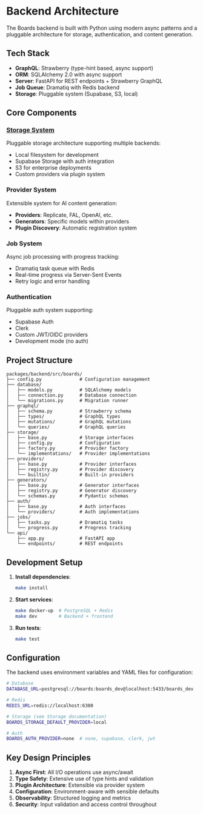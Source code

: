 # Backend Architecture

The Boards backend is built with Python using modern async patterns and a pluggable architecture for storage, authentication, and content generation.

## Tech Stack

- **GraphQL**: Strawberry (type-hint based, async support)
- **ORM**: SQLAlchemy 2.0 with async support  
- **Server**: FastAPI for REST endpoints + Strawberry GraphQL
- **Job Queue**: Dramatiq with Redis backend
- **Storage**: Pluggable system (Supabase, S3, local)

## Core Components

### [Storage System](./storage)
Pluggable storage architecture supporting multiple backends:
- Local filesystem for development
- Supabase Storage with auth integration
- S3 for enterprise deployments
- Custom providers via plugin system

### Provider System
Extensible system for AI content generation:
- **Providers**: Replicate, FAL, OpenAI, etc.
- **Generators**: Specific models within providers
- **Plugin Discovery**: Automatic registration system

### Job System
Async job processing with progress tracking:
- Dramatiq task queue with Redis
- Real-time progress via Server-Sent Events
- Retry logic and error handling

### Authentication
Pluggable auth system supporting:
- Supabase Auth
- Clerk
- Custom JWT/OIDC providers
- Development mode (no auth)

## Project Structure

```
packages/backend/src/boards/
├── config.py              # Configuration management
├── database/
│   ├── models.py          # SQLAlchemy models
│   ├── connection.py      # Database connection
│   └── migrations.py      # Migration runner
├── graphql/
│   ├── schema.py          # Strawberry schema
│   ├── types/             # GraphQL types
│   ├── mutations/         # GraphQL mutations
│   └── queries/           # GraphQL queries
├── storage/
│   ├── base.py            # Storage interfaces
│   ├── config.py          # Configuration
│   ├── factory.py         # Provider factory
│   └── implementations/   # Provider implementations
├── providers/
│   ├── base.py            # Provider interfaces
│   ├── registry.py        # Provider discovery
│   └── builtin/           # Built-in providers
├── generators/
│   ├── base.py            # Generator interfaces
│   ├── registry.py        # Generator discovery
│   └── schemas.py         # Pydantic schemas
├── auth/
│   ├── base.py            # Auth interfaces
│   └── providers/         # Auth implementations
├── jobs/
│   ├── tasks.py           # Dramatiq tasks
│   └── progress.py        # Progress tracking
└── api/
    ├── app.py             # FastAPI app
    └── endpoints/         # REST endpoints
```

## Development Setup

1. **Install dependencies**:
   ```bash
   make install
   ```

2. **Start services**:
   ```bash
   make docker-up  # PostgreSQL + Redis
   make dev        # Backend + frontend
   ```

3. **Run tests**:
   ```bash
   make test
   ```

## Configuration

The backend uses environment variables and YAML files for configuration:

```bash
# Database
DATABASE_URL=postgresql://boards:boards_dev@localhost:5433/boards_dev

# Redis
REDIS_URL=redis://localhost:6380

# Storage (see Storage documentation)
BOARDS_STORAGE_DEFAULT_PROVIDER=local

# Auth
BOARDS_AUTH_PROVIDER=none  # none, supabase, clerk, jwt
```

## Key Design Principles

1. **Async First**: All I/O operations use async/await
2. **Type Safety**: Extensive use of type hints and validation
3. **Plugin Architecture**: Extensible via provider system
4. **Configuration**: Environment-aware with sensible defaults
5. **Observability**: Structured logging and metrics
6. **Security**: Input validation and access control throughout